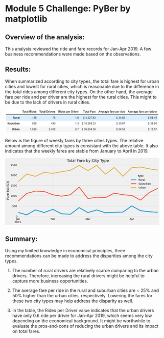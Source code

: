 # Module 5 Challenge: PyBer by matplotlib

## Overview of the analysis: 

This analysis reviewed the ride and fare records for Jan-Apr 2019. A few business recommendations were made based on the observations.

## Results: 

When summarized according to city types, the total fare is highest for urban cities and lowest for rural cities, which is reasonable due to the difference in the total rides among different city types. On the other hand, the average fare per ride and per driver are the highest for the rural cities. This might to be due to the lack of drivers in rural cities.

![Summary Table](analysis/pyber_summary.PNG)

Below is the figure of weekly fares by three cities types. The relative amount among different city types is consistant with the above table. It also indicates that the weekly fares are stable from January to April in 2019.

![Total Fares Summary](analysis/PyBer_fare_summary.png)

## Summary: 

Using my limited knowledge in economical principles, three recommendations can be made to address the disparities among the city types.

1. The number of rural drivers are relatively scarce comparing to the urban drivers. Therefore, increasing the rural drivers might be helpful to capture more business opportunities.

2. The average fare per ride in the rural and suburban cities are ~ 25% and 50% higher than the urban cities, respectively. Lowering the fares for these two city types may help address the disparity as well.

3. In the table, the Rides per Driver value indicates that the urban drivers have only 0.6 ride per driver for Jan-Apr 2019, which seems very low depending on the economical background. It might be worthwhile to evaluate the pros-and-cons of reducing the urban drivers and its impact on total fares.